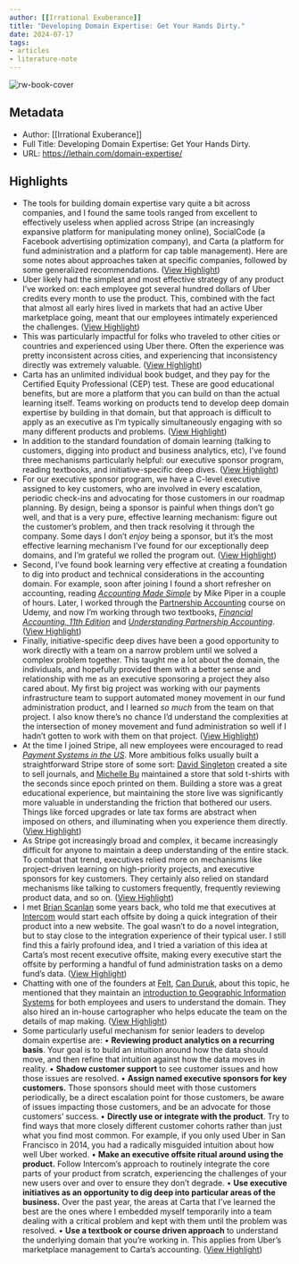 ```yaml
---
author: [[Irrational Exuberance]]
title: "Developing Domain Expertise: Get Your Hands Dirty."
date: 2024-07-17
tags: 
- articles
- literature-note
---
```

![rw-book-cover](https://lethain.com/static/author.png)

## Metadata
- Author: [[Irrational Exuberance]]
- Full Title: Developing Domain Expertise: Get Your Hands Dirty.
- URL: https://lethain.com/domain-expertise/

## Highlights
- The tools for building domain expertise vary quite a bit across companies, and I found the same tools ranged from excellent to effectively useless when applied across Stripe (an increasingly expansive platform for manipulating money online), SocialCode (a Facebook advertising optimization company), and Carta (a platform for fund administration and a platform for cap table management). Here are some notes about approaches taken at specific companies, followed by some generalized recommendations. ([View Highlight](https://read.readwise.io/read/01j311mt9j32r08f4m33nkw7rt))
- Uber likely had the simplest and most effective strategy of any product I’ve worked on: each employee got several hundred dollars of Uber credits every month to use the product. This, combined with the fact that almost all early hires lived in markets that had an active Uber marketplace going, meant that our employees intimately experienced the challenges. ([View Highlight](https://read.readwise.io/read/01j311n1cz8nd8y45hc094v4ze))
- This was particularly impactful for folks who traveled to other cities or countries and experienced using Uber there. Often the experience was pretty inconsistent across cities, and experiencing that inconsistency directly was extremely valuable. ([View Highlight](https://read.readwise.io/read/01j311ncbx1xa53xsw0ds5yrq3))
- Carta has an unlimited individual book budget, and they pay for the Certified Equity Professional (CEP) test. These are good educational benefits, but are more a platform that you can build on than the actual learning itself. Teams working on products tend to develop deep domain expertise by building in that domain, but that approach is difficult to apply as an executive as I’m typically simultaneously engaging with so many different products and problems. ([View Highlight](https://read.readwise.io/read/01j311nv1ez4k3p53rfv9cnx40))
- In addition to the standard foundation of domain learning (talking to customers, digging into product and business analytics, etc), I’ve found three mechanisms particularly helpful: our executive sponsor program, reading textbooks, and initiative-specific deep dives. ([View Highlight](https://read.readwise.io/read/01j311p9ak67r0a9ty6va629tj))
- For our executive sponsor program, we have a C-level executive assigned to key customers, who are involved in every escalation, periodic check-ins and advocating for those customers in our roadmap planning. By design, being a sponsor is painful when things don’t go well, and that is a very pure, effective learning mechanism: figure out the customer’s problem, and then track resolving it through the company. Some days I don’t *enjoy* being a sponsor, but it’s the most effective learning mechanism I’ve found for our exceptionally deep domains, and I’m grateful we rolled the program out. ([View Highlight](https://read.readwise.io/read/01j311phtaqn9rav7bc4rg6ds0))
- Second, I’ve found book learning very effective at creating a foundation to dig into product and technical considerations in the accounting domain. For example, soon after joining I found a short refresher on accounting, reading *[Accounting Made Simple](https://www.amazon.com/dp/0981454224)* by Mike Piper in a couple of hours. Later, I worked through the [Partnership Accounting](https://www.udemy.com/course/partnership-accounting/?couponCode=LETSLEARNNOWPP) course on Udemy, and now I’m working through two textbooks, *[Financial Accounting, 11th Edition](https://www.amazon.com/dp/1119594596)* and *[Understanding Partnership Accounting](https://www.amazon.com/gp/product/093118701X/)*. ([View Highlight](https://read.readwise.io/read/01j311q0ztsp1p65nbtj2aa2p6))
- Finally, initiative-specific deep dives have been a good opportunity to work directly with a team on a narrow problem until we solved a complex problem together. This taught me a lot about the domain, the individuals, and hopefully provided them with a better sense and relationship with me as an executive sponsoring a project they also cared about. My first big project was working with our payments infrastructure team to support automated money movement in our fund administration product, and I learned *so much* from the team on that project. I also know there’s no chance I’d understand the complexities at the intersection of money movement and fund administration so well if I hadn’t gotten to work with them on that project. ([View Highlight](https://read.readwise.io/read/01j311qe8snaq70nj4deqdndnt))
- At the time I joined Stripe, all new employees were encouraged to read *[Payment Systems in the US](https://www.amazon.com/Payments-Systems-U-S-Third-Professional/dp/0982789742)*. More ambitious folks usually built a straightforward Stripe store of some sort: [David Singleton](https://blog.singleton.io/) created a site to sell journals, and [Michelle Bu](https://michellebu.com/) maintained a store that sold t-shirts with the seconds since epoch printed on them. Building a store was a great educational experience, but maintaining the store live was significantly more valuable in understanding the friction that bothered our users. Things like forced upgrades or late tax forms are abstract when imposed on others, and illuminating when you experience them directly. ([View Highlight](https://read.readwise.io/read/01j311r30ndeea9wkpbdp05jg9))
- As Stripe got increasingly broad and complex, it became increasingly difficult for anyone to maintain a deep understanding of the entire stack. To combat that trend, executives relied more on mechanisms like project-driven learning on high-priority projects, and executive sponsors for key customers. They certainly also relied on standard mechanisms like talking to customers frequently, frequently reviewing product data, and so on. ([View Highlight](https://read.readwise.io/read/01j311rhvjyjw38arrzh8tcxj1))
- I met [Brian Scanlan](https://www.linkedin.com/in/scanlanb/) some years back, who told me that executives at [Intercom](https://www.intercom.com/) would start each offsite by doing a quick integration of their product into a new website. The goal wasn’t to do a novel integration, but to stay close to the integration experience of their typical user. I still find this a fairly profound idea, and I tried a variation of this idea at Carta’s most recent executive offsite, making every executive start the offsite by performing a handful of fund administration tasks on a demo fund’s data. ([View Highlight](https://read.readwise.io/read/01j311rsabnm3md1w8yyx8pcgm))
- Chatting with one of the founders at [Felt](https://felt.com/), [Can Duruk](https://duruk.net/), about this topic, he mentioned that they maintain an [introduction to Geographic Information Systems](https://gisfundamentals.felt.com/Fundamentals-of-GIS-0fb2a768ff37420cabe7d10b6cac98c2) for both employees and users to understand the domain. They also hired an in-house cartographer who helps educate the team on the details of map making. ([View Highlight](https://read.readwise.io/read/01j311s5pfgcb5smk5bppymtk5))
- Some particularly useful mechanism for senior leaders to develop domain expertise are:
  • **Reviewing product analytics on a recurring basis**. Your goal is to build an intuition around how the data should move, and then refine that intuition against how the data moves in reality.
  • **Shadow customer support** to see customer issues and how those issues are resolved.
  • **Assign named executive sponsors for key customers.** Those sponsors should meet with those customers periodically, be a direct escalation point for those customers, be aware of issues impacting those customers, and be an advocate for those customers’ success.
  • **Directly use or integrate with the product**. Try to find ways that more closely different customer cohorts rather than just what you find most common. For example, if you only used Uber in San Francisco in 2014, you had a radically misguided intuition about how well Uber worked.
  • **Make an executive offsite ritual around using the product.** Follow Intercom’s approach to routinely integrate the core parts of your product from scratch, experiencing the challenges of your new users over and over to ensure they don’t degrade.
  • **Use executive initiatives as an opportunity to dig deep into particular areas of the business.** Over the past year, the areas at Carta that I’ve learned the best are the ones where I embedded myself temporarily into a team dealing with a critical problem and kept with them until the problem was resolved.
  • **Use a textbook or course driven approach** to understand the underlying domain that you’re working in. This applies from Uber’s marketplace management to Carta’s accounting. ([View Highlight](https://read.readwise.io/read/01j311sv72ff7eb4x93yqa71xz))
